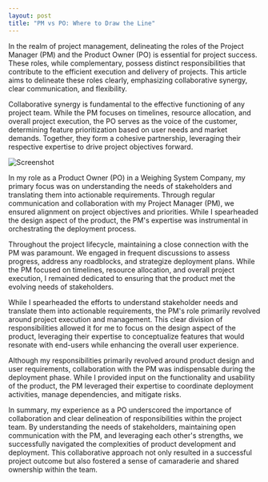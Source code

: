 ```yaml
---
layout: post
title: "PM vs PO: Where to Draw the Line"
---
```


In the realm of project management, delineating the roles of the Project Manager (PM) and the Product Owner (PO) is essential for project success. These roles, while complementary, possess distinct responsibilities that contribute to the efficient execution and delivery of projects. This article aims to delineate these roles clearly, emphasizing collaborative synergy, clear communication, and flexibility.

Collaborative synergy is fundamental to the effective functioning of any project team. While the PM focuses on timelines, resource allocation, and overall project execution, the PO serves as the voice of the customer, determining feature prioritization based on user needs and market demands. Together, they form a cohesive partnership, leveraging their respective expertise to drive project objectives forward.

![Screenshot](/assets/images/blog-img-1-pm-po.png)

In my role as a Product Owner (PO) in a Weighing System Company, my primary focus was on understanding the needs of stakeholders and translating them into actionable requirements. Through regular communication and collaboration with my Project Manager (PM), we ensured alignment on project objectives and priorities. While I spearheaded the design aspect of the product, the PM's expertise was instrumental in orchestrating the deployment process.

Throughout the project lifecycle, maintaining a close connection with the PM was paramount. We engaged in frequent discussions to assess progress, address any roadblocks, and strategize deployment plans. While the PM focused on timelines, resource allocation, and overall project execution, I remained dedicated to ensuring that the product met the evolving needs of stakeholders.

While I spearheaded the efforts to understand stakeholder needs and translate them into actionable requirements, the PM's role primarily revolved around project execution and management. This clear division of responsibilities allowed it for me to focus on the design aspect of the product, leveraging their expertise to conceptualize features that would resonate with end-users while enhancing the overall user experience.

Although my responsibilities primarily revolved around product design and user requirements, collaboration with the PM was indispensable during the deployment phase. While I provided input on the functionality and usability of the product, the PM leveraged their expertise to coordinate deployment activities, manage dependencies, and mitigate risks.

In summary, my experience as a PO underscored the importance of collaboration and clear delineation of responsibilities within the project team. By understanding the needs of stakeholders, maintaining open communication with the PM, and leveraging each other's strengths, we successfully navigated the complexities of product development and deployment. This collaborative approach not only resulted in a successful project outcome but also fostered a sense of camaraderie and shared ownership within the team.
